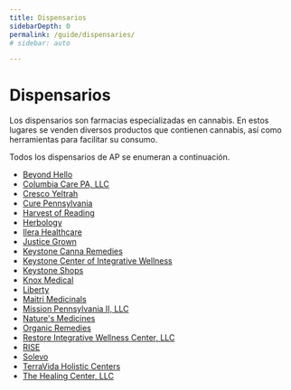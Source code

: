 ```yaml
---
title: Dispensarios
sidebarDepth: 0
permalink: /guide/dispensaries/
# sidebar: auto

---
```

<Ads />

# Dispensarios
Los dispensarios son farmacias especializadas en cannabis. En estos lugares se venden diversos productos que contienen cannabis, así como herramientas para facilitar su consumo.

Todos los dispensarios de AP se enumeran a continuación.

<!-- <Dispensaries /> -->

- [Beyond Hello](/es/guide/dispensaries/beyond-hello/)
- [Columbia Care PA, LLC](/es/guide/dispensaries/columbia-care/)
- [Cresco Yeltrah](/es/guide/dispensaries/cresco-yeltrah/)
- [Cure Pennsylvania](/es/guide/dispensaries/cure-pennsylvania/)
- [Harvest of Reading](/es/guide/dispensaries/harvest-of-reading/)
- [Herbology](/es/guide/dispensaries/herbology/)
- [Ilera Healthcare](/es/guide/dispensaries/ilera-healthcare/)
- [Justice Grown](/es/guide/dispensaries/justice-grown/)
- [Keystone Canna Remedies](/es/guide/dispensaries/keystone-canna-remedies/)
- [Keystone Center of Integrative Wellness](/es/guide/dispensaries/keystone-center-of-integrative-wellness/)
- [Keystone Shops](/es/guide/dispensaries/keystone-shops/)
- [Knox Medical](/es/guide/dispensaries/knox-medical/)
- [Liberty](/es/guide/dispensaries/liberty/)
- [Maitri Medicinals](/es/guide/dispensaries/maitri-medicinals/)
- [Mission Pennsylvania II, LLC](/es/guide/dispensaries/mission-pennsylvania-ii/)
- [Nature's Medicines](/es/guide/dispensaries/natures-medicines/)
- [Organic Remedies](/es/guide/dispensaries/organic-remedies/)
- [Restore Integrative Wellness Center, LLC](/es/guide/dispensaries/restore-integrative-wellness-center/)
- [RISE](/es/guide/dispensaries/rise/)
- [Solevo](/es/guide/dispensaries/solevo/)
- [TerraVida Holistic Centers](/es/guide/dispensaries/terravida-holistic-centers/)
- [The Healing Center, LLC](/es/guide/dispensaries/the-healing-center/)


<Referral />
<Ads />
